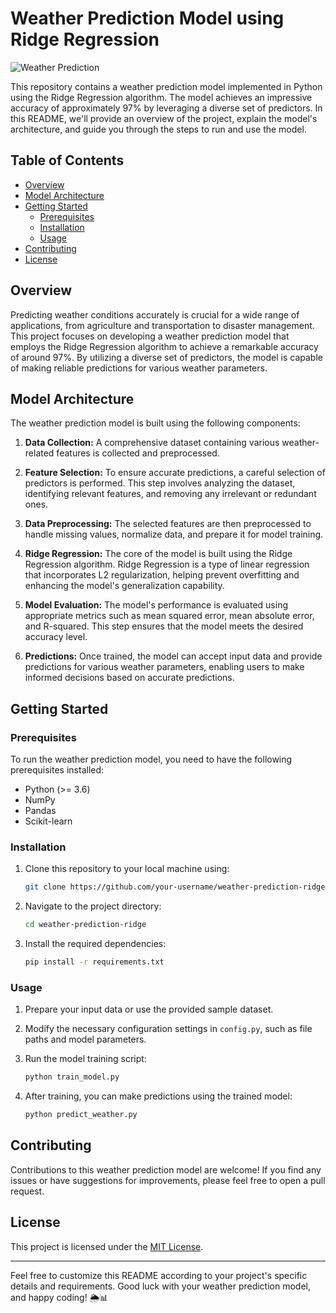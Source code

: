 # Weather Prediction Model using Ridge Regression

![Weather Prediction](weather_prediction_image.jpg)

This repository contains a weather prediction model implemented in Python using the Ridge Regression algorithm. The model achieves an impressive accuracy of approximately 97% by leveraging a diverse set of predictors. In this README, we'll provide an overview of the project, explain the model's architecture, and guide you through the steps to run and use the model.

## Table of Contents

- [Overview](#overview)
- [Model Architecture](#model-architecture)
- [Getting Started](#getting-started)
  - [Prerequisites](#prerequisites)
  - [Installation](#installation)
  - [Usage](#usage)
- [Contributing](#contributing)
- [License](#license)

## Overview

Predicting weather conditions accurately is crucial for a wide range of applications, from agriculture and transportation to disaster management. This project focuses on developing a weather prediction model that employs the Ridge Regression algorithm to achieve a remarkable accuracy of around 97%. By utilizing a diverse set of predictors, the model is capable of making reliable predictions for various weather parameters.

## Model Architecture

The weather prediction model is built using the following components:

1. **Data Collection:** A comprehensive dataset containing various weather-related features is collected and preprocessed.

2. **Feature Selection:** To ensure accurate predictions, a careful selection of predictors is performed. This step involves analyzing the dataset, identifying relevant features, and removing any irrelevant or redundant ones.

3. **Data Preprocessing:** The selected features are then preprocessed to handle missing values, normalize data, and prepare it for model training.

4. **Ridge Regression:** The core of the model is built using the Ridge Regression algorithm. Ridge Regression is a type of linear regression that incorporates L2 regularization, helping prevent overfitting and enhancing the model's generalization capability.

5. **Model Evaluation:** The model's performance is evaluated using appropriate metrics such as mean squared error, mean absolute error, and R-squared. This step ensures that the model meets the desired accuracy level.

6. **Predictions:** Once trained, the model can accept input data and provide predictions for various weather parameters, enabling users to make informed decisions based on accurate predictions.

## Getting Started

### Prerequisites

To run the weather prediction model, you need to have the following prerequisites installed:

- Python (>= 3.6)
- NumPy
- Pandas
- Scikit-learn

### Installation

1. Clone this repository to your local machine using:

   ```bash
   git clone https://github.com/your-username/weather-prediction-ridge.git
   ```

2. Navigate to the project directory:

   ```bash
   cd weather-prediction-ridge
   ```

3. Install the required dependencies:

   ```bash
   pip install -r requirements.txt
   ```

### Usage

1. Prepare your input data or use the provided sample dataset.

2. Modify the necessary configuration settings in `config.py`, such as file paths and model parameters.

3. Run the model training script:

   ```bash
   python train_model.py
   ```

4. After training, you can make predictions using the trained model:

   ```bash
   python predict_weather.py
   ```

## Contributing

Contributions to this weather prediction model are welcome! If you find any issues or have suggestions for improvements, please feel free to open a pull request.

## License

This project is licensed under the [MIT License](LICENSE).

---

Feel free to customize this README according to your project's specific details and requirements. Good luck with your weather prediction model, and happy coding! 🌦️📊
